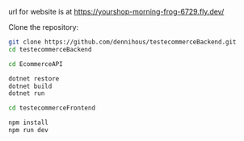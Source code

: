 url for website is at https://yourshop-morning-frog-6729.fly.dev/

Clone the repository:

```bash
git clone https://github.com/dennihous/testecommerceBackend.git
cd testecommerceBackend

cd EcommerceAPI

dotnet restore
dotnet build
dotnet run

cd testecommerceFrontend

npm install
npm run dev
